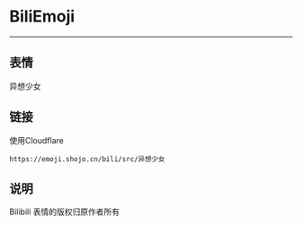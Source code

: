# BiliEmoji
---
## 表情
异想少女
## 链接
使用Cloudflare
```
https://emoji.shojo.cn/bili/src/异想少女
```
## 说明
Bilibili 表情的版权归原作者所有
